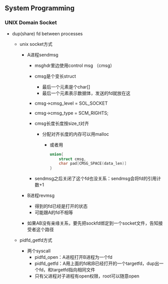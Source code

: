 ## System Programming

### UNIX Domain Socket

- dup(share) fd between processes

  - unix socket方式

    - A进程sendmsg

      - msghdr里边使用control msg （cmsg）

      - cmsg是个变长struct

        - 最后一个元素是个char[]
        - 最后一个元素表示数据体，发送的fd就放在这

      - cmsg->cmsg_level = SOL_SOCKET

      - cmsg->cmsg_type = SCM_RIGHTS;

      - cmsg长度长度按size_t对齐

        - 分配对齐长度的内存可以用malloc

          - 或者用

            ```c
            union{
                struct cmsg,
                char pad[CMSG_SPACE(data_len)]
            }
            ```

      - sendmsg之后关闭了这个fd也没关系：sendmsg会将fd的引用计数+1

    - B进程revmsg

      - 得到的fd已经是打开的状态
      - 可能跟A的fd不相等

    - 如果AB没有亲缘关系，要先把sockfd绑定到一个socket文件，告知接受者这个路径

  - pidfd_getfd方式

    - 两个syscall
      - pidfd_open：A进程打开B进程为一个fd
      - pidfd_getfd：A用上面的fd和B已经打开的一个targetfd，dup出一个fd，和targetfd指向相同文件
      - 只有父进程对子进程有open权限，root可以随意open
